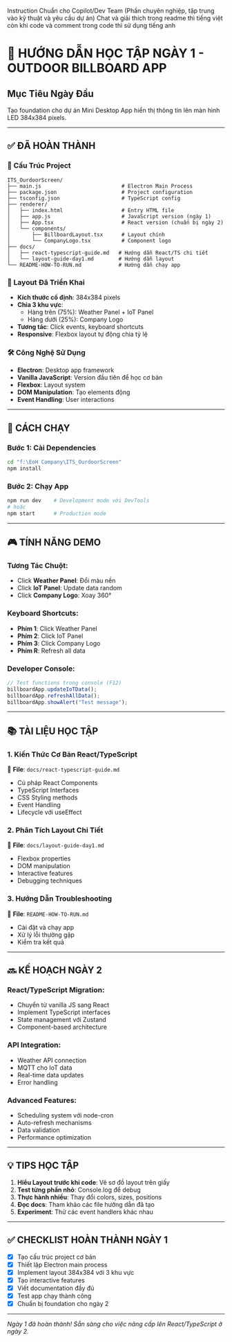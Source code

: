 Instruction Chuẩn cho Copilot/Dev Team (Phần chuyên nghiệp, tập trung vào kỹ thuật và yêu cầu dự án)
Chat và giải thích trong readme thì tiếng việt còn khi code và comment trong code thì sử dụng tiếng anh

# 🎯 HƯỚNG DẪN HỌC TẬP NGÀY 1 - OUTDOOR BILLBOARD APP

## Mục Tiêu Ngày Đầu

Tạo foundation cho dự án Mini Desktop App hiển thị thông tin lên màn hình LED 384x384 pixels.

---

## ✅ ĐÃ HOÀN THÀNH

### 📁 Cấu Trúc Project

```
ITS_OurdoorScreen/
├── main.js                          # Electron Main Process
├── package.json                     # Project configuration
├── tsconfig.json                    # TypeScript config
├── renderer/
│   ├── index.html                   # Entry HTML file
│   ├── app.js                       # JavaScript version (ngày 1)
│   ├── App.tsx                      # React version (chuẩn bị ngày 2)
│   └── components/
│       ├── BillboardLayout.tsx      # Layout chính
│       └── CompanyLogo.tsx          # Component logo
├── docs/
│   ├── react-typescript-guide.md   # Hướng dẫn React/TS chi tiết
│   └── layout-guide-day1.md        # Hướng dẫn layout
└── README-HOW-TO-RUN.md            # Hướng dẫn chạy app
```

### 🎨 Layout Đã Triển Khai

- **Kích thước cố định**: 384x384 pixels
- **Chia 3 khu vực**:
  - Hàng trên (75%): Weather Panel + IoT Panel
  - Hàng dưới (25%): Company Logo
- **Tương tác**: Click events, keyboard shortcuts
- **Responsive**: Flexbox layout tự động chia tỷ lệ

### 🛠️ Công Nghệ Sử Dụng

- **Electron**: Desktop app framework
- **Vanilla JavaScript**: Version đầu tiên để học cơ bản
- **Flexbox**: Layout system
- **DOM Manipulation**: Tạo elements động
- **Event Handling**: User interactions

---

## 🚀 CÁCH CHẠY

### Bước 1: Cài Dependencies

```bash
cd "f:\EoH Company\ITS_OurdoorScreen"
npm install
```

### Bước 2: Chạy App

```bash
npm run dev    # Development mode với DevTools
# hoặc
npm start      # Production mode
```

---

## 🎮 TÍNH NĂNG DEMO

### Tương Tác Chuột:

- Click **Weather Panel**: Đổi màu nền
- Click **IoT Panel**: Update data random
- Click **Company Logo**: Xoay 360°

### Keyboard Shortcuts:

- **Phím 1**: Click Weather Panel
- **Phím 2**: Click IoT Panel
- **Phím 3**: Click Company Logo
- **Phím R**: Refresh all data

### Developer Console:

```javascript
// Test functions trong console (F12)
billboardApp.updateIoTData();
billboardApp.refreshAllData();
billboardApp.showAlert("Test message");
```

---

## 📚 TÀI LIỆU HỌC TẬP

### 1. Kiến Thức Cơ Bản React/TypeScript

📖 **File**: `docs/react-typescript-guide.md`

- Cú pháp React Components
- TypeScript Interfaces
- CSS Styling methods
- Event Handling
- Lifecycle với useEffect

### 2. Phân Tích Layout Chi Tiết

📖 **File**: `docs/layout-guide-day1.md`

- Flexbox properties
- DOM manipulation
- Interactive features
- Debugging techniques

### 3. Hướng Dẫn Troubleshooting

📖 **File**: `README-HOW-TO-RUN.md`

- Cài đặt và chạy app
- Xử lý lỗi thường gặp
- Kiểm tra kết quả

---

## 🔜 KẾ HOẠCH NGÀY 2

### React/TypeScript Migration:

- Chuyển từ vanilla JS sang React
- Implement TypeScript interfaces
- State management với Zustand
- Component-based architecture

### API Integration:

- Weather API connection
- MQTT cho IoT data
- Real-time data updates
- Error handling

### Advanced Features:

- Scheduling system với node-cron
- Auto-refresh mechanisms
- Data validation
- Performance optimization

---

## 💡 TIPS HỌC TẬP

1. **Hiểu Layout trước khi code**: Vẽ sơ đồ layout trên giấy
2. **Test từng phần nhỏ**: Console.log để debug
3. **Thực hành nhiều**: Thay đổi colors, sizes, positions
4. **Đọc docs**: Tham khảo các file hướng dẫn đã tạo
5. **Experiment**: Thử các event handlers khác nhau

---

## ✅ CHECKLIST HOÀN THÀNH NGÀY 1

- [x] Tạo cấu trúc project cơ bản
- [x] Thiết lập Electron main process
- [x] Implement layout 384x384 với 3 khu vực
- [x] Tạo interactive features
- [x] Viết documentation đầy đủ
- [x] Test app chạy thành công
- [x] Chuẩn bị foundation cho ngày 2

---

_Ngày 1 đã hoàn thành! Sẵn sàng cho việc nâng cấp lên React/TypeScript ở ngày 2._
